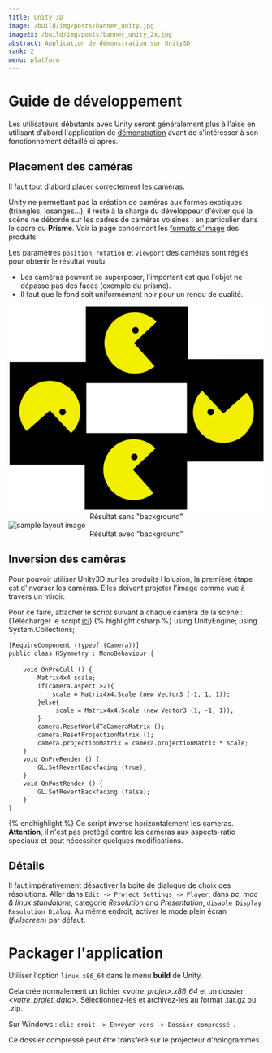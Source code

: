 ```yaml
---
title: Unity 3D
image: /build/img/posts/banner_unity.jpg
image2x: /build/img/posts/banner_unity_2x.jpg
abstract: Application de démonstration sur Unity3D
rank: 2
menu: platform
---
```


# Guide de développement

Les utilisateurs débutants avec Unity seront généralement plus à l'aise en utilisant d'abord l'application de [démonstration](#application-viewer) avant de s'intéresser à son fonctionnement détaillé ci après.

## Placement des caméras

Il faut tout d'abord placer correctement les caméras.

Unity ne permettant pas la création de caméras aux formes exotiques (triangles, losanges...), il reste à la charge du développeur d'éviter que la scène ne déborde sur les cadres de caméras voisines ; en particulier dans le cadre du **Prisme**. Voir la page concernant les [formats d'image](/fr/content/layout) des produits.

Les paramètres `position`, `rotation` et `viewport` des caméras sont réglés pour obtenir le résultat voulu.

-   Les caméras peuvent se superposer, l'important est que l'objet ne dépasse pas des faces (exemple du prisme).
- Il faut que le fond soit uniformément noir pour un rendu de qualité.

<div class="container">
<div class="row">
<div class="offset-md-3 col-md-3 col-xs-6">
  <img class="img-fluid magnify" src="/static/img/posts/unity/layout_sample.png" alt="sample layout image" >
  <center>Résultat sans "background"</center>
</div>
<div class="col-md-3 col-xs-6">
  <img class="img-fluid magnify" src="/static/img/posts/unity/layout_sample_2.png" alt="sample layout image" >
  <center>Résultat avec "background"</center>
</div>
</div>
</div>

## Inversion des caméras

Pour pouvoir utiliser Unity3D sur les produits Holusion, la première étape est d'inverser les caméras. Elles doivent projeter l'image comme vue à travers un miroir.

Pour ce faire, attacher le script suivant à chaque caméra de la scène :
(Télécharger le script [ici](https://raw.githubusercontent.com/Holusion/3d-viewer/master/Assets/Scripts/HSymmetry.cs))
{% highlight csharp %}
    using UnityEngine;
    using System.Collections;

    [RequireComponent (typeof (Camera))]
    public class HSymmetry : MonoBehaviour {

    	void OnPreCull () {
    		Matrix4x4 scale;
    		if(camera.aspect >2){
    			scale = Matrix4x4.Scale (new Vector3 (-1, 1, 1));
    		}else{
    			 scale = Matrix4x4.Scale (new Vector3 (1, -1, 1));
    		}
    		camera.ResetWorldToCameraMatrix ();
    		camera.ResetProjectionMatrix ();
    		camera.projectionMatrix = camera.projectionMatrix * scale;
    	}
    	void OnPreRender () {
    		GL.SetRevertBackfacing (true);
    	}
    	void OnPostRender () {
    		GL.SetRevertBackfacing (false);
    	}
    }
{% endhighlight %}
Ce script inverse horizontalement les cameras.
**Attention**, il n'est pas protégé contre les cameras aux aspects-ratio spéciaux et peut nécessiter quelques modifications.


## Détails

Il faut impérativement désactiver la boite de dialogue de choix des résolutions. Aller dans ```Edit -> Project Settings -> Player```,
dans *pc, mac & linux standalone*, categorie *Resolution and Presentation*, ```disable Display Resolution Dialog```. Au même endroit, activer le mode plein écran (*fullscreen*) par défaut.

# Packager l'application

Utiliser l'option ```linux x86_64``` dans le menu **build** de Unity.

Cela crée normalement un fichier *<votre_projet>.x86_64* et un dossier *<votre_projet_data>*. Sélectionnez-les et archivez-les au format .tar.gz ou .zip.

Sur Windows : ```clic droit -> Envoyer vers -> Dossier compressé ```.

Ce dossier compressé peut être transféré sur le projecteur d'hologrammes.
